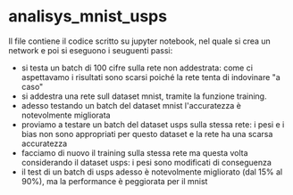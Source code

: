 # analisys_mnist_usps

Il file contiene il codice scritto su jupyter notebook, nel quale si crea un network e poi si eseguono i seuguenti passi:
- si testa un batch di 100 cifre sulla rete non addestrata: come ci aspettavamo i risultati sono scarsi poiché la rete tenta di indovinare "a caso"
- si addestra una rete sull dataset mnist, tramite la funzione training. 
- adesso testando un batch del dataset mnist l'accuratezza è notevolmente migliorata
- proviamo a testare un batch del dataset usps sulla stessa rete: i pesi e i bias non sono appropriati per questo dataset e la rete ha una scarsa accuratezza
- facciamo di nuovo il training sulla stessa rete ma questa volta considerando il dataset usps: i pesi sono modificati di conseguenza
- il test di un batch di usps adesso è notevolmente migliorato (dal 15% al 90%), ma la performance è peggiorata per il mnist


